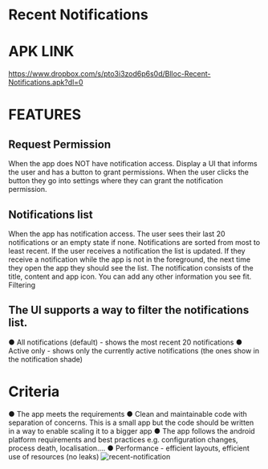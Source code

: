 # Recent Notifications
# APK LINK
https://www.dropbox.com/s/pto3i3zod6p6s0d/Blloc-Recent-Notifications.apk?dl=0
# FEATURES  
## Request Permission 
When the app does NOT have notification access. Display a UI that informs the user and has a button to grant permissions. When the user clicks the button they go into settings where they can grant the notification permission. 
## Notifications list 
When the app has notification access. The user sees their last 20 notifications or an empty state if none. Notifications are sorted from most to least recent. If the user receives a notification the list is updated. If they receive a notification while the app is not in the foreground, the next time they open the app they should see the list. The notification consists of the title, content and app icon. You can add any other information you see fit. 
Filtering 

## The UI supports a way to filter the notifications list. 
● All notifications (default) - shows the most recent 20 notifications 
● Active only - shows only the currently active notifications (the ones show in the notification shade) 

# Criteria 
● The app meets the requirements 
● Clean and maintainable code with separation of concerns. This is a small app but the code should be written in a way to enable scaling it to a bigger app 
● The app follows the android platform requirements and best practices e.g. configuration changes, process death, localisation.... 
● Performance - efficient layouts, efficient use of resources (no leaks) 
![recent-notification](https://user-images.githubusercontent.com/8910479/146775670-70e44dcf-3cf9-42c6-8db4-88563fb53d89.jpg)
